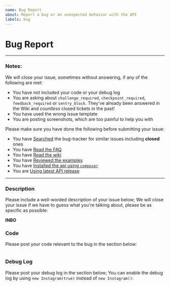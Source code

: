 ```yaml
---
name: Bug Report
about: Report a bug or an unexpected behavior with the API 
labels: bug
---
```

# Bug Report

---

### Notes:
We will close your issue, sometimes without answering, if any of the following are met:
* You have not included your code or your debug log
* You are asking about `challenge_required`, `checkpoint_required`, `feedback_required` or `sentry_block`. They've already been answered in the Wiki and *countless* closed tickets in the past!
* You have used the wrong issue template
* You are posting screenshots, which are too painful to help you with 

Please make sure you have done the following before submitting your issue:
* You have [Searched](https://github.com/mgp25/Instagram-API/search?type=Issues) the bug-tracker for similar issues including **closed** ones
* You have [Read the FAQ](https://github.com/mgp25/Instagram-API/wiki/FAQ)
* You have [Read the wiki](https://github.com/mgp25/Instagram-API/wiki)
* You have [Reviewed the examples](https://github.com/mgp25/Instagram-API/tree/master/examples)
* You have [Installed the api using ``composer``](https://github.com/mgp25/Instagram-API#installation)
* You are [Using latest API release](https://github.com/mgp25/Instagram-API/releases)

---

### Description
Please include a well-worded description of your issue below; We will close your issue if we have to guess what you're talking about, please be as specific as possible:

__INBO__

### Code
Please post your code relevant to the bug in the section below:
```php

``` 

### Debug Log
Please post your debug log in the section below; You can enable the debug log by using `new Instagram(true)` instead of `new Instagram()`:
```php

```